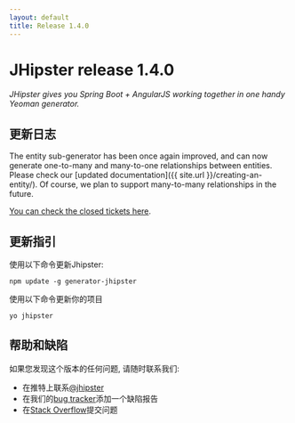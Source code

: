 ```yaml
---
layout: default
title: Release 1.4.0
---
```


JHipster release 1.4.0
==================

*JHipster gives you Spring Boot + AngularJS working together in one handy Yeoman generator.*

更新日志
----------

The entity sub-generator has been once again improved, and can now generate one-to-many and many-to-one relationships between entities. Please check our [updated documentation]({{ site.url }}/creating-an-entity/). Of course, we plan to support many-to-many relationships in the future.

[You can check the closed tickets here](https://github.com/jhipster/generator-jhipster/issues?q=milestone%3A1.4.0+is%3Aclosed).

更新指引
------------

使用以下命令更新Jhipster:

```
npm update -g generator-jhipster
```

使用以下命令更新你的项目

```
yo jhipster
```

帮助和缺陷
--------------

如果您发现这个版本的任何问题, 请随时联系我们:

- 在推特上联系[@jhipster](https://twitter.com/jhipster)
- 在我们的[bug tracker](https://github.com/jhipster/generator-jhipster/issues?state=open)添加一个缺陷报告
- 在[Stack Overflow](http://stackoverflow.com/tags/jhipster/info)提交问题
